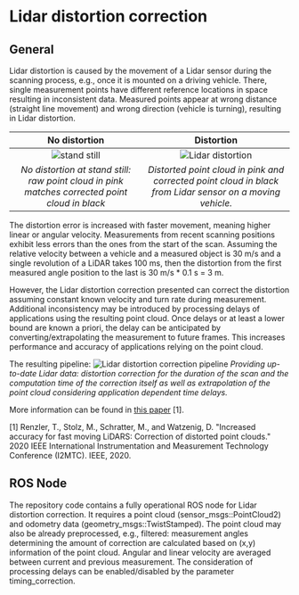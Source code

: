 # Lidar distortion correction

## General

Lidar distortion is caused by the movement of a Lidar sensor during the scanning process, e.g., once it is mounted on a driving vehicle.
There, single measurement points have different reference locations in space resulting in inconsistent data.
Measured points appear at wrong distance (straight line movement) and wrong direction (vehicle is turning), resulting in Lidar distortion.

No distortion           |  Distortion
:-------------------------:|:-------------------------:
![stand still](https://github.com/autonomousracing-ai/lidar_distortion_correction/blob/main/figures/stand_still.png) | ![Lidar distortion](https://github.com/autonomousracing-ai/lidar_distortion_correction/blob/main/figures/distortion.png)
*No distortion at stand still: raw point cloud in pink matches corrected point cloud in black* | *Distorted point cloud in pink and corrected point cloud in black from Lidar sensor on a moving vehicle.*

The distortion error is increased with faster movement, meaning higher linear or angular velocity.
Measurements from recent scanning positions exhibit less errors than the ones from the start of the scan.
Assuming the relative velocity between a vehicle and a measured object is 30 m/s and a single revolution of a LiDAR takes 100 ms, then the distortion from the first measured angle position to the last is 30 m/s * 0.1 s = 3 m.

However, the Lidar distortion correction presented can correct the distortion assuming constant known velocity and turn rate during measurement.
Additional inconsistency may be introduced by processing delays of applications using the resulting point cloud.
Once delays or at least a lower bound are known a priori, the delay can be anticipated by converting/extrapolating the measurement to future frames.
This increases performance and accuracy of applications relying on the point cloud.

The resulting pipeline: 
![Lidar distortion correction pipeline](https://github.com/autonomousracing-ai/lidar_distortion_correction/blob/main/figures/distortion_correction_pipeline.png)
*Providing up-to-date Lidar data: distortion correction for the duration of the scan and the computation time of the correction itself as well as extrapolation of the point cloud considering application dependent time delays.*

More information can be found in [this paper](https://ieeexplore.ieee.org/document/9128372) [1].

[1] Renzler, T., Stolz, M., Schratter, M., and Watzenig, D. "Increased accuracy for fast moving LiDARS: Correction of distorted point clouds." 2020 IEEE International Instrumentation and Measurement Technology Conference (I2MTC). IEEE, 2020.


## ROS Node

The repository code contains a fully operational ROS node for Lidar distortion correction.
It requires a point cloud (sensor_msgs::PointCloud2) and odometry data (geometry_msgs::TwistStamped).
The point cloud may also be already preprocessed, e.g., filtered: measurement angles determining the amount of correction are calculated based on (x,y) information of the point cloud.
Angular and linear velocity are averaged between current and previous measurement.
The consideration of processing delays can be enabled/disabled by the parameter timing_correction.
